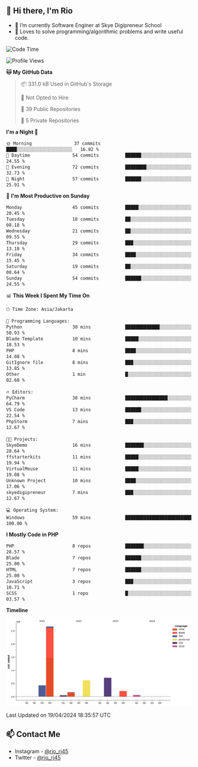 ## 👋 Hi there, I'm Rio 

-  🔭 I’m currently Software Enginer at Skye Digipreneur School
-  💬 Loves to solve programming/algorithmic problems and write useful code.

<!--START_SECTION:waka-->
![Code Time](http://img.shields.io/badge/Code%20Time-1%2C034%20hrs%2028%20mins-blue)

![Profile Views](http://img.shields.io/badge/Profile%20Views-10-blue)

**🐱 My GitHub Data** 

> 📦 331.0 kB Used in GitHub's Storage 
 > 
> 🚫 Not Opted to Hire
 > 
> 📜 39 Public Repositories 
 > 
> 🔑 5 Private Repositories 
 > 
**I'm a Night 🦉** 

```text
🌞 Morning                37 commits          ████░░░░░░░░░░░░░░░░░░░░░   16.82 % 
🌆 Daytime                54 commits          ██████░░░░░░░░░░░░░░░░░░░   24.55 % 
🌃 Evening                72 commits          ████████░░░░░░░░░░░░░░░░░   32.73 % 
🌙 Night                  57 commits          ██████░░░░░░░░░░░░░░░░░░░   25.91 % 
```
📅 **I'm Most Productive on Sunday** 

```text
Monday                   45 commits          █████░░░░░░░░░░░░░░░░░░░░   20.45 % 
Tuesday                  18 commits          ██░░░░░░░░░░░░░░░░░░░░░░░   08.18 % 
Wednesday                21 commits          ██░░░░░░░░░░░░░░░░░░░░░░░   09.55 % 
Thursday                 29 commits          ███░░░░░░░░░░░░░░░░░░░░░░   13.18 % 
Friday                   34 commits          ████░░░░░░░░░░░░░░░░░░░░░   15.45 % 
Saturday                 19 commits          ██░░░░░░░░░░░░░░░░░░░░░░░   08.64 % 
Sunday                   54 commits          ██████░░░░░░░░░░░░░░░░░░░   24.55 % 
```


📊 **This Week I Spent My Time On** 

```text
🕑︎ Time Zone: Asia/Jakarta

💬 Programming Languages: 
Python                   30 mins             █████████████░░░░░░░░░░░░   50.93 % 
Blade Template           10 mins             █████░░░░░░░░░░░░░░░░░░░░   18.53 % 
PHP                      8 mins              ████░░░░░░░░░░░░░░░░░░░░░   14.08 % 
GitIgnore file           8 mins              ███░░░░░░░░░░░░░░░░░░░░░░   13.85 % 
Other                    1 min               █░░░░░░░░░░░░░░░░░░░░░░░░   02.60 % 

🔥 Editors: 
PyCharm                  38 mins             ████████████████░░░░░░░░░   64.79 % 
VS Code                  13 mins             ██████░░░░░░░░░░░░░░░░░░░   22.54 % 
PhpStorm                 7 mins              ███░░░░░░░░░░░░░░░░░░░░░░   12.67 % 

🐱‍💻 Projects: 
SkyeDemo                 16 mins             ███████░░░░░░░░░░░░░░░░░░   28.64 % 
ffstarterkits            11 mins             █████░░░░░░░░░░░░░░░░░░░░   19.94 % 
VirtualMouse             11 mins             █████░░░░░░░░░░░░░░░░░░░░   19.08 % 
Unknown Project          10 mins             ████░░░░░░░░░░░░░░░░░░░░░   17.06 % 
skyedigipreneur          7 mins              ███░░░░░░░░░░░░░░░░░░░░░░   12.67 % 

💻 Operating System: 
Windows                  59 mins             █████████████████████████   100.00 % 
```

**I Mostly Code in PHP** 

```text
PHP                      8 repos             ███████░░░░░░░░░░░░░░░░░░   28.57 % 
Blade                    7 repos             ██████░░░░░░░░░░░░░░░░░░░   25.00 % 
HTML                     7 repos             ██████░░░░░░░░░░░░░░░░░░░   25.00 % 
JavaScript               3 repos             ███░░░░░░░░░░░░░░░░░░░░░░   10.71 % 
SCSS                     1 repo              █░░░░░░░░░░░░░░░░░░░░░░░░   03.57 % 
```



**Timeline**

![Lines of Code chart](https://raw.githubusercontent.com/neushepa/neushepa/main/assets/bar_graph.png)


 Last Updated on 19/04/2024 18:35:57 UTC
<!--END_SECTION:waka-->

## 📫 Contact Me
- Instagram - [@rio_rj45](https://www.instagram.com/rio_rj45/)
- Twitter - [@rio_rj45](https://twitter.com/rio_rj45)
